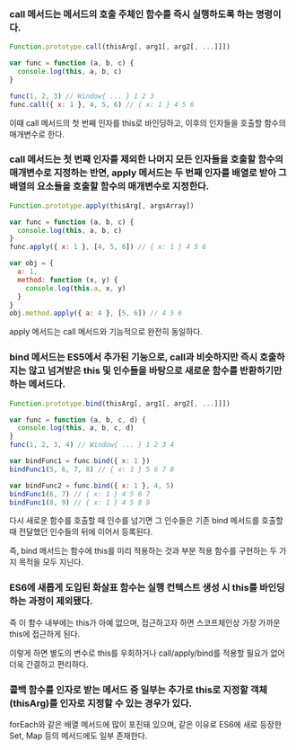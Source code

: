 ### call 메서드는 메서드의 호출 주체인 함수를 즉시 실행하도록 하는 명령이다.

```javascript
Function.prototype.call(thisArg[, arg1[, arg2[, ...]]])
```

```javascript
var func = function (a, b, c) {
  console.log(this, a, b, c)
}

func(1, 2, 3) // Window{ ... } 1 2 3
func.call({ x: 1 }, 4, 5, 6) // { x: 1 } 4 5 6
```

이때 call 메서드의 첫 번째 인자를 this로 바인딩하고, 이후의 인자들을 호출할 함수의 매개변수로 한다.

### call 메서드는 첫 번째 인자를 제외한 나머지 모든 인자들을 호출할 함수의 매개변수로 지정하는 반면, apply 메서드는 두 번째 인자를 배열로 받아 그 배열의 요소들을 호출할 함수의 매개변수로 지정한다.

```javascript
Function.prototype.apply(thisArg[, argsArray])
```

```javascript
var func = function (a, b, c) {
  console.log(this, a, b, c)
}
func.apply({ x: 1 }, [4, 5, 6]) // { x: 1 } 4 5 6

var obj = {
  a: 1,
  method: function (x, y) {
    console.log(this.a, x, y)
  }
}
obj.method.apply({ a: 4 }, [5, 6]) // 4 5 6
```

apply 메서드는 call 메서드와 기능적으로 완전히 동일하다.

### bind 메서드는 ES5에서 추가된 기능으로, call과 비슷하지만 즉시 호출하지는 않고 넘겨받은 this 및 인수들을 바탕으로 새로운 함수를 반환하기만 하는 메서드다.

```javascript
Function.prototype.bind(thisArg[, arg1[, arg2[, ...]]])
```

```javascript
var func = function (a, b, c, d) {
  console.log(this, a, b, c, d)
}
func(1, 2, 3, 4) // Window{ ... } 1 2 3 4

var bindFunc1 = func.bind({ x: 1 })
bindFunc1(5, 6, 7, 8) // { x: 1 } 5 6 7 8

var bindFunc2 = func.bind({ x: 1 }, 4, 5)
bindFunc1(6, 7) // { x: 1 } 4 5 6 7
bindFunc1(8, 9) // { x: 1 } 4 5 8 9
```

다시 새로운 함수를 호출할 때 인수를 넘기면 그 인수들은 기존 bind 메서드를 호출할 때 전달했던 인수들의 뒤에 이어서 등록된다.

즉, bind 메서드는 함수에 this를 미리 적용하는 것과 부분 적용 함수를 구현하는 두 가지 목적을 모두 지닌다.

### ES6에 새롭게 도입된 화살표 함수는 실행 컨텍스트 생성 시 this를 바인딩하는 과정이 제외됐다.

즉 이 함수 내부에는 this가 아예 없으며, 접근하고자 하면 스코프체인상 가장 가까운 this에 접근하게 된다.

이렇게 하면 별도의 변수로 this를 우회하거나 call/apply/bind를 적용할 필요가 없어 더욱 간결하고 편리하다.

### 콜백 함수를 인자로 받는 메서드 중 일부는 추가로 this로 지정할 객체(thisArg)를 인자로 지정할 수 있는 경우가 있다.

forEach와 같은 배열 메서드에 많이 포진돼 있으며, 같은 이유로 ES6에 새로 등장한 Set, Map 등의 메서드에도 일부 존재한다.
